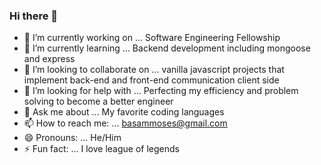 ### Hi there 👋

- 🔭 I’m currently working on ...
Software Engineering Fellowship
- 🌱 I’m currently learning ...
Backend development including mongoose and express
- 👯 I’m looking to collaborate on ...
vanilla javascript projects that implement back-end and front-end communication client side
- 🤔 I’m looking for help with ...
Perfecting my efficiency and problem solving to become a better engineer
- 💬 Ask me about ...
My favorite coding languages
- 📫 How to reach me: ...
basammoses@gmail.com
- 😄 Pronouns: ...
He/Him
- ⚡ Fun fact: ...
I love league of legends


